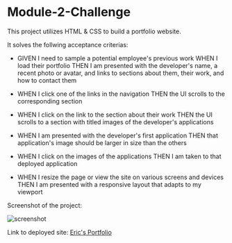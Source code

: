 # Module-2-Challenge

This project utilizes HTML & CSS to build a portfolio website.

It solves the follwing acceptance criterias:

- GIVEN I need to sample a potential employee's previous work
WHEN I load their portfolio
THEN I am presented with the developer's name, a recent photo or avatar, and links to sections about them, their work, and how to contact them

- WHEN I click one of the links in the navigation
THEN the UI scrolls to the corresponding section

- WHEN I click on the link to the section about their work
THEN the UI scrolls to a section with titled images of the developer's applications

- WHEN I am presented with the developer's first application
THEN that application's image should be larger in size than the others

- WHEN I click on the images of the applications
THEN I am taken to that deployed application

- WHEN I resize the page or view the site on various screens and devices
THEN I am presented with a responsive layout that adapts to my viewport

Screenshot of the project:

![screenshot](./assets/images/site-screenshot.png)

Link to deployed site: [Eric's Portfolio](https://ericnguyen23.github.io/Module-2-Challenge/)
